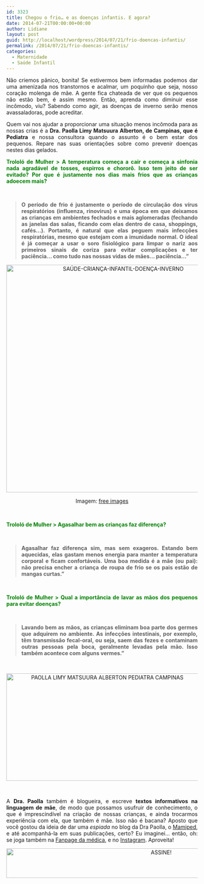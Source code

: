 ```yaml
---
id: 3323
title: Chegou o frio… e as doenças infantis. E agora?
date: 2014-07-21T00:00:00+00:00
author: Lidiane
layout: post
guid: http://localhost/wordpress/2014/07/21/frio-doencas-infantis/
permalink: /2014/07/21/frio-doencas-infantis/
categories:
  - Maternidade
  - Saúde Infantil
---
```

<p style="text-align: justify;">
  Não criemos pânico, bonita! Se estivermos bem informadas podemos dar uma amenizada nos transtornos e acalmar, um poquinho que seja, nosso coração molenga de mãe. A gente fica chateada de ver que os pequenos não estão bem, é assim mesmo. Então, aprenda como diminuir esse incômodo, viu? Sabendo como agir, as doenças de inverno serão menos avassaladoras, pode acreditar.
</p>

<p style="text-align: justify;" align="justify">
  Quem vai nos ajudar a proporcionar uma situação menos incômoda para as nossas crias é a <strong>Dra. Paolla Limy Matsuura Alberton, de Campinas, que é Pediatra</strong> e nossa consultora quando o assunto é o bem estar dos pequenos. Repare nas suas orientações sobre como prevenir doenças nestes dias gelados.
</p>

<!--more-->

<p align="justify">
  <strong><span style="color: #008000;">Trololó de Mulher > A temperatura começa a cair e começa a sinfonia nada agradável de tosses, espirros e chororô. Isso tem jeito de ser evitado? Por que é justamente nos dias mais frios que as crianças adoecem mais?</span></strong>
</p>

&nbsp;

> <p align="justify">
>   <strong>O período de frio é justamente o período de circulação dos vírus respiratórios (influenza, rinovirus) e uma época em que deixamos as crianças em ambientes fechados e mais aglomeradas (fechando as janelas das salas, ficando com elas dentro de casa, shoppings, cafés&#8230;). Portanto, é natural que elas peguem mais infecções respiratórias, mesmo que estejam com a imunidade normal. O ideal é já começar a usar o soro fisiológico para limpar o nariz aos primeiros sinais de coriza para evitar complicações e ter paciência&#8230; como tudo nas nossas vidas de mães&#8230; paciência&#8230;”</strong>
> </p>

<p align="center">
  <a href="http://www.trololodemulher.com.br/blog/wp-content/uploads/2014/07/SAÚDE-CRIANÇA-INFANTIL-DOENÇA-INVERNO.jpg"><img class="alignnone size-full wp-image-10222" src="http://www.trololodemulher.com.br/blog/wp-content/uploads/2014/07/SAÚDE-CRIANÇA-INFANTIL-DOENÇA-INVERNO.jpg" alt="SAÚDE-CRIANÇA-INFANTIL-DOENÇA-INVERNO" width="600" height="600" /></a>
</p>

<p align="center">
  Imagem: <a href="http://www.freeimages.com/" target="_blank">free images</a>
</p>

&nbsp;

<p align="justify">
  <strong><span style="color: #008000;">Trololó de Mulher > Agasalhar bem as crianças faz diferença?</span></strong>
</p>

&nbsp;

> <p align="justify">
>   <strong>Agasalhar faz diferença sim, mas sem exageros. Estando bem aquecidas, elas gastam menos energia para manter a temperatura corporal e ficam confortáveis. Uma boa medida é a mãe (ou pai): não precisa encher a criança de roupa de frio se os pais estão de mangas curtas.”</strong>
> </p>

&nbsp;

<p align="justify">
  <strong><span style="color: #008000;">Trololó de Mulher > Qual a importância de lavar as mãos dos pequenos para evitar doenças?</span></strong>
</p>

&nbsp;

> <p align="justify">
>   <strong>Lavando bem as mãos, as crianças eliminam boa parte dos germes que adquirem no ambiente. As infecções intestinais, por exemplo, têm transmissão fecal-oral, ou seja, saem das fezes e contaminam outras pessoas pela boca, geralmente levadas pela mão. Isso também acontece com alguns vermes.”</strong>
> </p>

&nbsp;

<p align="center">
  <a href="http://www.trololodemulher.com.br/blog/wp-content/uploads/2013/06/PAOLLA-LIMY-MATSUURA-ALBERTON-PEDIATRA-CAMPINAS.png"><img class="alignnone size-full wp-image-9572" src="http://www.trololodemulher.com.br/blog/wp-content/uploads/2013/06/PAOLLA-LIMY-MATSUURA-ALBERTON-PEDIATRA-CAMPINAS.png" alt="PAOLLA LIMY MATSUURA ALBERTON PEDIATRA CAMPINAS" width="516" height="283" /></a>
</p>

&nbsp;

<p align="justify">
  A <strong>Dra. Paolla</strong> também é blogueira, e escreve <strong>textos informativos na linguagem de mãe</strong>, de modo que possamos usufruir de conhecimento, o que é imprescindível na criação de nossas crianças, e ainda trocarmos experiência com ela, que também é mãe. Isso não é bacana? Aposto que você gostou da ideia de dar uma <em>espiada</em> no blog da Dra Paolla, o <a href="https://mamiped.wordpress.com/" target="_blank">Mamiped</a>, e até acompanhá-la em suas publicações, certo? Eu imaginei… então, oh: se joga também na <a href="https://www.facebook.com/mamaepediatra/" target="_blank">Fanpage da médica</a>, e no <a href="https://www.instagram.com/mamiped/" target="_blank">Instagram</a>. Aproveita!
</p>

<p align="center">
  <a href="http://feedburner.google.com/fb/a/mailverify?uri=blogbichafemea&loc=pt_BR" target="_blank"><img class="alignnone size-full wp-image-10439" src="http://www.trololodemulher.com.br/blog/wp-content/uploads/2014/09/ASSINE.png" alt="ASSINE!" width="800" height="78" /></a>
</p>